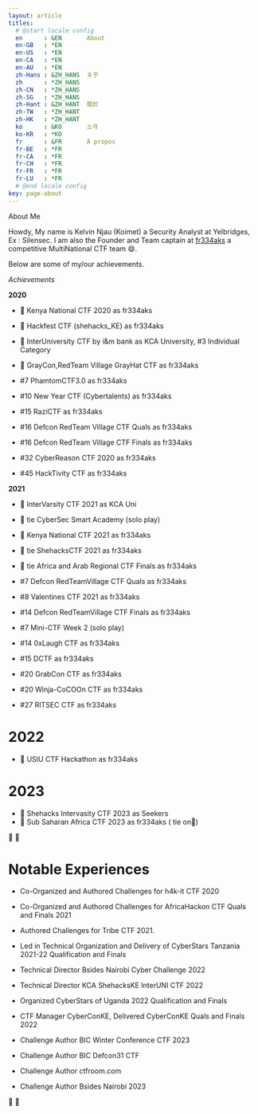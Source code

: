 ```yaml
---
layout: article
titles:
  # @start locale config
  en      : &EN       About
  en-GB   : *EN
  en-US   : *EN
  en-CA   : *EN
  en-AU   : *EN
  zh-Hans : &ZH_HANS  关于
  zh      : *ZH_HANS
  zh-CN   : *ZH_HANS
  zh-SG   : *ZH_HANS
  zh-Hant : &ZH_HANT  關於
  zh-TW   : *ZH_HANT
  zh-HK   : *ZH_HANT
  ko      : &KO       소개
  ko-KR   : *KO
  fr      : &FR       À propos
  fr-BE   : *FR
  fr-CA   : *FR
  fr-CH   : *FR
  fr-FR   : *FR
  fr-LU   : *FR
  # @end locale config
key: page-about
---
```

About Me

Howdy, 
My name is Kelvin Njau (Koimet) a Security Analyst at Yelbridges, Ex : Silensec.
I am also the Founder and Team captain at [fr334aks](https://twitter.com/fr334aks) a competitive MultiNational CTF team 😄. 

Below are some of my/our achievements.

*Achievements*

<b>2020</b>

- 🥇 Kenya National CTF 2020 as fr334aks

- 🥇 Hackfest CTF (shehacks_KE) as fr334aks

- 🥇 InterUniversity CTF by i&m bank as KCA University, #3 Individual Category 

- 🥉 GrayCon,RedTeam Village GrayHat CTF as fr334aks

- #7 PhamtomCTF3.0 as fr334aks

- #10 New Year CTF (Cybertalents) as fr334aks

- #15 RaziCTF as fr334aks

- #16 Defcon RedTeam Village CTF Quals as fr334aks

- #16 Defcon RedTeam Village CTF Finals as fr334aks

- #32 CyberReason CTF 2020 as fr334aks
  
- #45 HackTivity CTF as fr334aks

<b>2021</b>

- 🥇 InterVarsity CTF 2021 as KCA Uni

- 🥇 tie CyberSec Smart Academy (solo play)
 
- 🥇 Kenya National CTF 2021 as fr334aks

- 🥇 tie ShehacksCTF 2021 as fr334aks 

- 🥉 tie Africa and Arab Regional CTF Finals as fr334aks

- #7 Defcon RedTeamVillage CTF Quals as fr334aks
  
- #8 Valentines CTF 2021 as fr334aks

- #14 Defcon RedTeamVillage CTF Finals as fr334aks

- #7 Mini-CTF Week 2 (solo play)

- #14 0xLaugh CTF as fr334aks

- #15 DCTF as fr334aks

- #20 GrabCon CTF as fr334aks

- #20 Winja-CoCOOn CTF as fr334aks

- #27 RITSEC CTF as fr334aks

# 2022

- 🥇 USIU CTF Hackathon as fr334aks

# 2023 

- 🥇 Shehacks Intervasity CTF 2023 as Seekers
- 🥈 Sub Saharan Africa CTF 2023 as fr334aks ( tie on🥇)

🙂 🔽

# Notable Experiences

- Co-Organized and Authored Challenges for h4k-it CTF 2020

- Co-Organized and Authored Challenges for AfricaHackon CTF Quals and Finals 2021

- Authored Challenges for Tribe CTF 2021.

- Led in Technical Organization and Delivery of CyberStars Tanzania 2021-22 Qualification and Finals

- Technical Director Bsides Nairobi Cyber Challenge 2022

- Technical Director KCA ShehacksKE InterUNI CTF 2022

- Organized CyberStars of Uganda 2022 Qualification and Finals

- CTF Manager CyberConKE, Delivered CyberConKE Quals and Finals 2022

- Challenge Author BIC Winter Conference CTF 2023

- Challenge Author BIC Defcon31 CTF

- Challenge Author ctfroom.com
  
- Challenge Author Bsides Nairobi 2023

🙂 🔼
